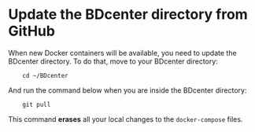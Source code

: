 # Update the BDcenter directory from GitHub

When new Docker containers will be available, you need to update the BDcenter directory. To do that, move to your BDcenter directory:

```
    cd ~/BDcenter
```

And run the command below when you are inside the BDcenter directory:

```
    git pull
```

This command **erases** all your local changes to the `docker-compose` files. 